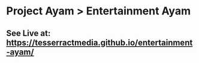  # Project Ayam > Entertainment Ayam 

## See Live at: https://tesserractmedia.github.io/entertainment-ayam/
